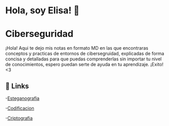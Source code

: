 
# Hola, soy Elisa! 👋


# Ciberseguridad

¡Hola! Aqui te dejo mis notas en formato MD en las que encontraras conceptos y practicas de entornos de cibersegruidad, explicadas de forma concisa y detalladas para que puedas comprenderlas sin importar tu nivel de conocimientos, espero puedan serte de ayuda en tu aprendizaje. ¡Exito! <3


## 🔗 Links


-[Esteganografia](https://github.com/Elisaelias02/Cibersegruidad/blob/main/NOTAS/ESTEGANOGRAFIA.md)


-[Codificacion](https://github.com/Elisaelias02/Cibersegruidad/blob/main/NOTAS/CODIFICACIONES.md)

-[Criptografia](https://github.com/Elisaelias02/Ciberseguridad/blob/main/NOTAS/CRIPTOGRAFIA.md)


